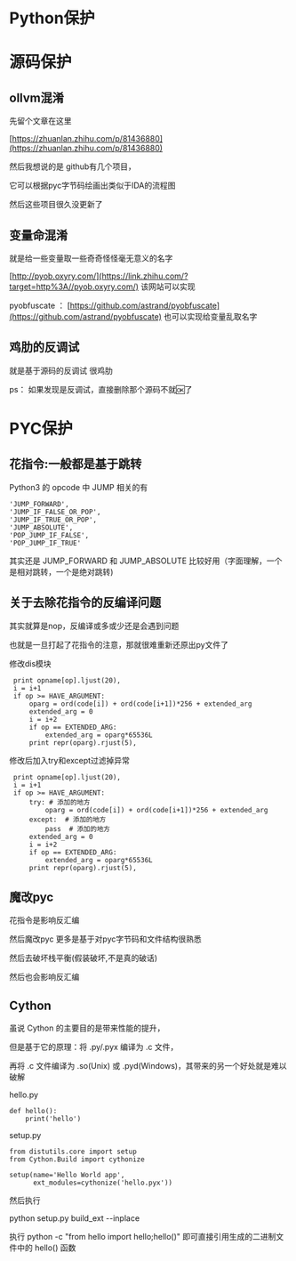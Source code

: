 # Python保护

# 源码保护

## ollvm混淆

先留个文章在这里

[https://zhuanlan.zhihu.com/p/81436880](https://zhuanlan.zhihu.com/p/81436880)

然后我想说的是 github有几个项目，

它可以根据pyc字节码绘画出类似于IDA的流程图

然后这些项目很久没更新了

## 变量命混淆

就是给一些变量取一些奇奇怪怪毫无意义的名字

[http://pyob.oxyry.com/](https://link.zhihu.com/?target=http%3A//pyob.oxyry.com/) 该网站可以实现

pyobfuscate ： [https://github.com/astrand/pyobfuscate](https://github.com/astrand/pyobfuscate) 也可以实现给变量乱取名字

## 鸡肋的反调试

就是基于源码的反调试 很鸡肋

ps： 如果发现是反调试，直接删除那个源码不就🆗了

# PYC保护

## 花指令:一般都是基于跳转

Python3 的 opcode 中 JUMP 相关的有

```
'JUMP_FORWARD',
'JUMP_IF_FALSE_OR_POP',
'JUMP_IF_TRUE_OR_POP',
'JUMP_ABSOLUTE',
'POP_JUMP_IF_FALSE',
'POP_JUMP_IF_TRUE'
```

其实还是 JUMP_FORWARD 和 JUMP_ABSOLUTE 比较好用（字面理解，一个是相对跳转，一个是绝对跳转)

## 关于去除花指令的反编译问题

其实就算是nop，反编译或多或少还是会遇到问题

也就是一旦打起了花指令的注意，那就很难重新还原出py文件了

修改dis模块

```
 print opname[op].ljust(20),
 i = i+1
 if op >= HAVE_ARGUMENT:
     oparg = ord(code[i]) + ord(code[i+1])*256 + extended_arg
     extended_arg = 0
     i = i+2
     if op == EXTENDED_ARG:
         extended_arg = oparg*65536L
     print repr(oparg).rjust(5),
```

修改后加入try和except过滤掉异常

```
 print opname[op].ljust(20),
 i = i+1
 if op >= HAVE_ARGUMENT:
     try: # 添加的地方
         oparg = ord(code[i]) + ord(code[i+1])*256 + extended_arg
     except:  # 添加的地方
         pass  # 添加的地方
     extended_arg = 0
     i = i+2
     if op == EXTENDED_ARG:
         extended_arg = oparg*65536L
     print repr(oparg).rjust(5),
```

## 魔改pyc

花指令是影响反汇编

然后魔改pyc 更多是基于对pyc字节码和文件结构很熟悉

然后去破坏栈平衡(假装破坏,不是真的破话)

然后也会影响反汇编

## Cython

虽说 Cython 的主要目的是带来性能的提升，

但是基于它的原理：将 .py/.pyx 编译为 .c 文件，

再将 .c 文件编译为 .so(Unix) 或 .pyd(Windows)，其带来的另一个好处就是难以破解

hello.py

```
def hello():
    print('hello')
```

setup.py

```
from distutils.core import setup
from Cython.Build import cythonize

setup(name='Hello World app',
      ext_modules=cythonize('hello.pyx'))
```

然后执行

python setup.py build_ext --inplace

执行 python -c "from hello import hello;hello()" 即可直接引用生成的二进制文件中的 hello() 函数